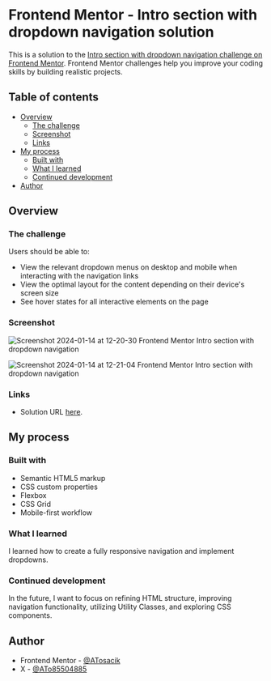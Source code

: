 # Frontend Mentor - Intro section with dropdown navigation solution

This is a solution to the [Intro section with dropdown navigation challenge on Frontend Mentor](https://www.frontendmentor.io/challenges/intro-section-with-dropdown-navigation-ryaPetHE5). Frontend Mentor challenges help you improve your coding skills by building realistic projects.

## Table of contents

- [Overview](#overview)
  - [The challenge](#the-challenge)
  - [Screenshot](#screenshot)
  - [Links](#links)
- [My process](#my-process)
  - [Built with](#built-with)
  - [What I learned](#what-i-learned)
  - [Continued development](#continued-development)
- [Author](#author)

## Overview

### The challenge

Users should be able to:

- View the relevant dropdown menus on desktop and mobile when interacting with the navigation links
- View the optimal layout for the content depending on their device's screen size
- See hover states for all interactive elements on the page

### Screenshot

![Screenshot 2024-01-14 at 12-20-30 Frontend Mentor Intro section with dropdown navigation](https://github.com/ATosacik/Intro-section-with-dropdown-navigation-main-frontend-mentor/assets/111382391/555b25e4-65c1-49e8-9bcc-90fb9d543add)

![Screenshot 2024-01-14 at 12-21-04 Frontend Mentor Intro section with dropdown navigation](https://github.com/ATosacik/Intro-section-with-dropdown-navigation-main-frontend-mentor/assets/111382391/53b152e2-687b-4a61-9cb6-2b98b66a3993)

### Links

- Solution URL [here](https://atosacik.github.io/Intro-section-with-dropdown-navigation-main-frontend-mentor/).

## My process

### Built with

- Semantic HTML5 markup
- CSS custom properties
- Flexbox
- CSS Grid
- Mobile-first workflow

### What I learned

I learned how to create a fully responsive navigation and implement dropdowns.

### Continued development

In the future, I want to focus on refining HTML structure, improving navigation functionality, utilizing Utility Classes, and exploring CSS components.

## Author

- Frontend Mentor - [@ATosacik](https://www.frontendmentor.io/profile/ATosacik)
- X - [@ATo85504885](https://twitter.com/ATo85504885)
